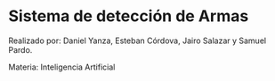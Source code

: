 # Sistema de detección de Armas

Realizado por: Daniel Yanza, Esteban Córdova, Jairo Salazar y Samuel Pardo.

Materia: Inteligencia Artificial
